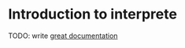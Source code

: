 # Introduction to interprete

TODO: write [great documentation](http://jacobian.org/writing/what-to-write/)
